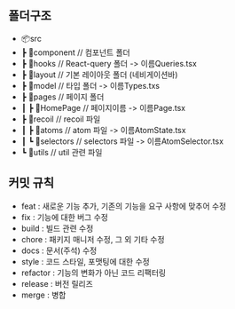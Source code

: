 ## 폴더구조

- 📦src
-  ┣ 📂component  // 컴포넌트 폴더
-  ┣ 📂hooks  // React-query 폴더 -> 이름Queries.tsx
-  ┣ 📂layout  // 기본 레이아웃 폴더 (네비게이션바)
-  ┣ 📂model  // 타입 폴더 -> 이름Types.txs
-  ┣ 📂pages  // 페이지 폴더
-  ┃ ┣ 📂HomePage  // 페이지이름 -> 이름Page.tsx
-  ┣ 📂recoil // recoil 파일
-  ┃ ┣ 📂atoms  // atom 파일 -> 이름AtomState.tsx
-  ┃ ┗ 📂selectors  // selectors 파일 -> 이름AtomSelector.tsx
-  ┗ 📂utils // util 관련 파일

## 커밋 규칙

- feat : 새로운 기능 추가, 기존의 기능을 요구 사항에 맞추어 수정
- fix : 기능에 대한 버그 수정
- build : 빌드 관련 수정
- chore : 패키지 매니저 수정, 그 외 기타 수정 
- docs : 문서(주석) 수정
- style : 코드 스타일, 포맷팅에 대한 수정
- refactor : 기능의 변화가 아닌 코드 리팩터링
- release : 버전 릴리즈
- merge : 병합